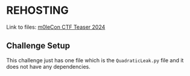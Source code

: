 # REHOSTING

Link to files: [m0leCon CTF Teaser 2024](https://ctf.m0lecon.it/challenge)

## Challenge Setup
This challenge just has one file which is the `QuadraticLeak.py` file and it does not have any dependencies.
